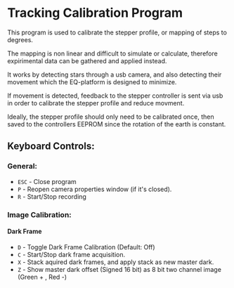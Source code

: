 # Tracking Calibration Program

This program is used to calibrate the stepper profile, or mapping of steps to degrees.

The mapping is non linear and difficult to simulate or calculate, therefore expirimental data can be gathered and applied instead.

It works by detecting stars through a usb camera, and also detecting their movement which the EQ-platform is designed to minimize.

If movement is detected, feedback to the stepper controller is sent via usb in order to calibrate the stepper profile and reduce movment.

Ideally, the stepper profile should only need to be calibrated once, then saved to the controllers EEPROM since the rotation of the earth is constant.


## Keyboard Controls:
### General:
- `ESC` - Close program
- `P` - Reopen camera properties window (if it's closed).
- `R` - Start/Stop recording
### Image Calibration:
#### Dark Frame
- `D` - Toggle Dark Frame Calibration (Default: Off)
- `C` - Start/Stop dark frame acquisition.
- `X` - Stack aquired dark frames, and apply stack as new master dark.
- `Z` - Show master dark offset (Signed 16 bit) as 8 bit two channel image (Green + , Red -)




